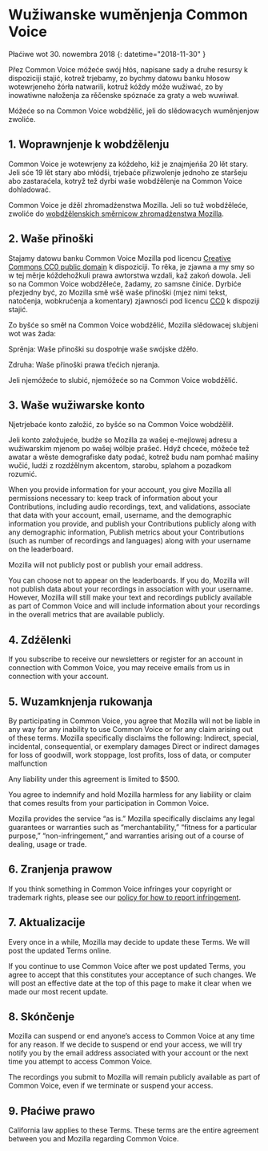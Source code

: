 # Wužiwanske wuměnjenja Common Voice

Płaćiwe wot 30. nowembra 2018 {: datetime="2018-11-30" }

Přez Common Voice móžeće swój hłós, napisane sady a druhe resursy k dispoziciji stajić, kotrež trjebamy, zo bychmy datowu banku hłosow wotewrjeneho žórła natwarili, kotruž kóždy móže wužiwać, zo by inowatiwne nałoženja za rěčenske spóznaće za graty a web wuwiwał.

Móžeće so na Common Voice wobdźělić, jeli do slědowacych wuměnjenjow zwoliće. 

## 1. Woprawnjenje k wobdźělenju
Common Voice je wotewrjeny za kóždeho, kiž je znajmjeńša 20 lět stary. Jeli sće 19 lět stary abo młódši, trjebaće přizwolenje jednoho ze staršeju abo zastaraćela, kotryž tež dyrbi waše wobdźělenje na Common Voice dohladować. 

Common Voice je dźěl zhromadźenstwa Mozilla. Jeli so tuž wobdźěleće, zwoliće do [wobdźělenskich směrnicow zhromadźenstwa Mozilla](https://www.mozilla.org/en-US/about/governance/policies/participation/). 

## 2. Waše přinoški
Stajamy datowu banku Common Voice Mozilla pod licencu [Creative Commons CC0 public domain](https://creativecommons.org/publicdomain/zero/1.0/) k dispoziciji. To rěka, je zjawna a my smy so w tej měrje kóždehožkuli prawa awtorstwa wzdali, kaž zakoń dowola. Jeli so na Common Voice wobdźěleće, žadamy, zo samsne činiće. Dyrbiće přezjedny być, zo Mozilla smě wšě waše přinoški (mjez nimi tekst, natočenja, wobkrućenja a komentary) zjawnosći pod licencu [CC0](https://creativecommons.org/publicdomain/zero/1.0/) k dispoziji stajić. 

Zo byšće so směł na Common Voice wobdźělić, Mozilla slědowacej slubjeni wot was žada:

Sprěnja: Waše přinoški su dospołnje waše swójske dźěło.

Zdruha: Waše přinoški prawa třećich njeranja. 

Jeli njemóžeće to slubić, njemóžeće so na Common Voice wobdźělić. 

## 3. Waše wužiwarske konto
Njetrjebaće konto załožić, zo byšće so na Common Voice wobdźělił. 

Jeli konto załožujeće, budźe so Mozilla za wašej e-mejlowej adresu a wužiwarskim mjenom po wašej wólbje prašeć. Hdyž chceće, móžeće tež awatar a wěste demografiske daty podać, kotrež budu nam pomhać mašiny wučić, ludźi z rozdźělnym akcentom, starobu, splahom a pozadkom rozumić.  

When you provide information for your account, you give Mozilla all permissions necessary to: 
keep track of information about your Contributions, including audio recordings, text, and validations, 
associate that data with your account, email, username, and the demographic information you provide, and
publish your Contributions publicly along with any demographic information,
Publish metrics about your Contributions (such as number of recordings and languages) along with your username on the leaderboard.  

Mozilla will not publicly post or publish your email address. 

You can choose not to appear on the leaderboards. If you do, Mozilla will not publish data about your recordings in association with your username. However, Mozilla will still make your text and recordings publicly available as part of Common Voice and will include information about your recordings in the overall metrics that are available publicly.  

## 4. Zdźělenki
If you subscribe to receive our newsletters or register for an account in connection with Common Voice, you may receive emails from us in connection with your account. 

## 5. Wuzamknjenja rukowanja

By participating in Common Voice, you agree that Mozilla will not be liable in any way for any inability to use Common Voice or for any claim arising out of these terms. Mozilla specifically disclaims the following:
Indirect, special, incidental, consequential, or exemplary damages
Direct or indirect damages for loss of goodwill, work stoppage, lost profits, loss of data, or computer malfunction

Any liability under this agreement is limited to $500. 

You agree to indemnify and hold Mozilla harmless for any liability or claim that comes results from your participation in Common Voice. 

Mozilla provides the service “as is.”  Mozilla specifically disclaims any legal guarantees or warranties such as “merchantability,” “fitness for a particular purpose,” “non-infringement,” and warranties arising out of a course of dealing, usage or trade. 

## 6. Zranjenja prawow
If you think something in Common Voice infringes your copyright or trademark rights, please see our [policy for how to report infringement](https://www.mozilla.org/about/legal/report-infringement/).

## 7. Aktualizacije 
Every once in a while, Mozilla may decide to update these Terms. We will post the updated Terms online. 

If you continue to use Common Voice after we post updated Terms, you agree to accept that this constitutes your acceptance of such changes. We will post an effective date at the top of this page to make it clear when we made our most recent update. 

## 8. Skónčenje 
Mozilla can suspend or end anyone’s access to Common Voice at any time for any reason. If we decide to suspend or end your access, we will try notify you by the email address associated with your account or the next time you attempt to access Common Voice. 

The recordings you submit to Mozilla will remain publicly available as part of Common Voice, even if we terminate or suspend your access. 

## 9. Płaćiwe prawo
California law applies to these Terms. These terms are the entire agreement between you and Mozilla regarding Common Voice. 
